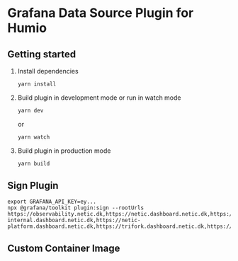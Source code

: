 # Grafana Data Source Plugin for Humio

## Getting started

1. Install dependencies

   ```bash
   yarn install
   ```

2. Build plugin in development mode or run in watch mode

   ```bash
   yarn dev
   ```

   or

   ```bash
   yarn watch
   ```

3. Build plugin in production mode

   ```bash
   yarn build
   ```

## Sign Plugin

```console
export GRAFANA_API_KEY=ey...
npx @grafana/toolkit plugin:sign --rootUrls https://observability.netic.dk,https://netic.dashboard.netic.dk,https://netic-internal.dashboard.netic.dk,https://netic-platform.dashboard.netic.dk,https://trifork.dashboard.netic.dk,https://dashboard.capturi.netic.dk,https://triforkops.dashboard.netic.dk
```

## Custom Container Image


